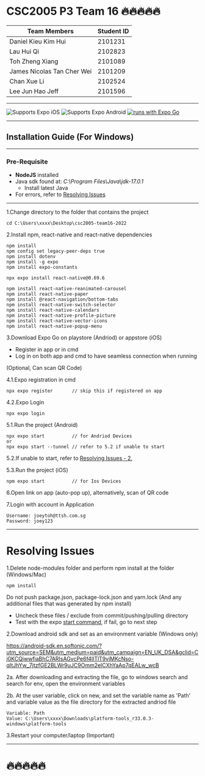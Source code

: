 # CSC2005 P3 Team 16 🔥🔥🔥🔥🔥

|  Team Members                 | Student ID    |
|---                            |---       |
|  Daniel Kieu Kim Hui          | 2101231  |
|  Lau Hui Qi                   | 2102823  |
|  Toh Zheng Xiang              | 2101089  |
|  James Nicolas Tan Cher Wei   | 2101209  |
|  Chan Xue Li                  | 2102524  |
|  Lee Jun Hao Jeff             | 2101596  |

---
![Supports Expo iOS](https://img.shields.io/badge/iOS-4630EB.svg?style=flat-square&logo=APPLE&labelColor=999999&logoColor=fff)
![Supports Expo Android](https://img.shields.io/badge/Android-4630EB.svg?style=flat-square&logo=ANDROID&labelColor=A4C639&logoColor=fff)
[![runs with Expo Go](https://img.shields.io/badge/Runs%20with%20Expo%20Go-4630EB.svg?style=flat-square&logo=EXPO&labelColor=f3f3f3&logoColor=000)](https://expo.dev/client)

---
## Installation Guide (For Windows)
---
### Pre-Requisite
- **NodeJS** installed
- Java sdk found at: _C:\Program Files\Java\jdk-17.0.1_
    - Install latest Java
- For errors, refer to [Resolving Issues](#Resolving)
---

1.Change directory to the folder that contains the project
```
cd C:\Users\xxxx\Desktop\csc2005-team16-2022
```
2.Install npm, react-native and react-native dependencies
```
npm install
npm config set legacy-peer-deps true
npm install dotenv
npm install -g expo
npm install expo-constants

npx expo install react-native@0.69.6

npm install react-native-reanimated-carousel
npm install react-native-paper
npm install @react-navigation/bottom-tabs
npm install react-native-switch-selector
npm install react-native-calendars
npm install react-native-profile-picture
npm install react-native-vector-icons 
npm install react-native-popup-menu
```

3.Download Expo Go on playstore (Andriod) or appstore (iOS)
- Register in app or in cmd
- Log in on both app and cmd to have seamless connection when running

(Optional, Can scan QR Code)

4.1.Expo registration in cmd
```
npx expo register       // skip this if registered on app
```

4.2.Expo Login
```
npx expo login
```

5.1.Run the project (Android) <a id="Run"></a>
```
npx expo start          // for Andriod Devices
or
npx expo start --tunnel // refer to 5.2 if unable to start
```
5.2.If unable to start, refer to [Resolving Issues - 2.](#Resolving2)

5.3.Run the project (iOS)
```
npm expo start          // for Ios Devices
```
6.Open link on app (auto-pop up), alternatively, scan of QR code

7.Login with account in Application
```
Username: joeytoh@ttsh.com.sg
Password: joey123
```

---
# Resolving Issues <a id="Resolving"></a>
1.Delete node-modules folder and perform npm install at the folder (Windows/Mac)
```
npm install
```
Do not push package.json, package-lock.json and yarn.lock (And any additional files that was generated by npm install)
- Uncheck these files / exclude from commit/pushing/pulling
directory
- Test with the expo [start command](#Run), if fail, go to next step

2.Download android sdk and set as an environment variable <a id="Resolving2"></a> (Windows only)

https://android-sdk.en.softonic.com/?utm_source=SEM&utm_medium=paid&utm_campaign=EN_UK_DSA&gclid=Cj0KCQjwwfiaBhC7ARIsAGvcPe6f4IlTlT9vjMKcNso-qItJhYw_7jtzfGE2BLWr9uJC9Omm2elCXhYaAp7qEALw_wcB

2a. After downloading and extracting the file, go to windows search and search for env, open the environment variables

2b. At the user variable, click on new, and set the variable name as 'Path' and variable value as the file directory for the extracted andriod file
```
Variable: Path
Value: C:\Users\xxxx\Downloads\platform-tools_r33.0.3-windows\platform-tools
```
3.Restart your computer/laptop (Important)

---
# 🔥🔥🔥🔥🔥
